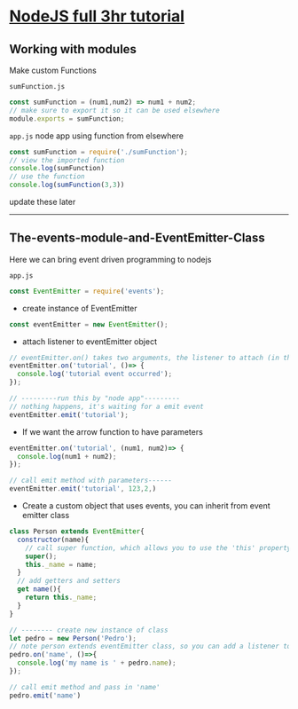 # [NodeJS full 3hr tutorial](youtube.com/watch?v=RLtyhwFtXQA&t=9323s)

## Working with modules
Make custom Functions

`sumFunction.js`
```js
const sumFunction = (num1,num2) => num1 + num2;
// make sure to export it so it can be used elsewhere
module.exports = sumFunction;
```

`app.js` node app using function from elsewhere
```js
const sumFunction = require('./sumFunction');
// view the imported function
console.log(sumFunction)
// use the function
console.log(sumFunction(3,3))
```

update these later

---

## The-events-module-and-EventEmitter-Class
Here we can bring event driven programming to nodejs

`app.js`
```js
const EventEmitter = require('events');
```

- create instance of EventEmitter
```js
const eventEmitter = new EventEmitter();
```
- attach listener to eventEmitter object

```js
// eventEmitter.on() takes two arguments, the listener to attach (in this case, the string 'tutorial'), 2nd the function executed when event occurs (in this case; console loggin a message)
eventEmitter.on('tutorial', ()=> {
  console.log('tutorial event occurred');
});

// ---------run this by "node app"---------
// nothing happens, it's waiting for a emit event
eventEmitter.emit('tutorial');

```

- If we want the arrow function to have parameters
```js
eventEmitter.on('tutorial', (num1, num2)=> {
  console.log(num1 + num2);
});

// call emit method with parameters------
eventEmitter.emit('tutorial', 123,2,)
```


- Create a custom object that uses events, you can inherit from event emitter class
```js
class Person extends EventEmitter{
  constructor(name){
    // call super function, which allows you to use the 'this' property of the class
    super();
    this._name = name;
  }
  // add getters and setters
  get name(){
    return this._name;
  }
}

// -------- create new instance of class
let pedro = new Person('Pedro');
// note person extends eventEmitter class, so you can add a listener to Pedro object
pedro.on('name', ()=>{
  console.log('my name is ' + pedro.name);
});

// call emit method and pass in 'name'
pedro.emit('name')
```

